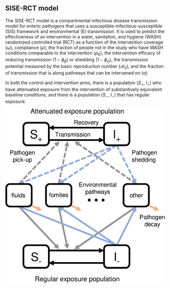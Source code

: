 ## SISE-RCT model

The SISE-RCT model is a compartmental infectious disease transmission model for enteric pathogens that uses a susceptible-infectious-susceptible (SIS) framework and environmental (E) transmission. It is used to predict the effectiveness of an intervention in a water, sanitation, and hygiene (WASH) randomized controlled trial (RCT) as a function of the intervention coverage ($\omega$), compliance ($\rho$), the fraction of people not in the study who have WASH conditions comparable to the intervention ($\rho_0$), the intervention efficacy of reducing transmission ($1-\phi_\beta$) or shedding ($1-\phi_\alpha$), the transmission potential measured by the basic reproduction number ($\mathcal{R}_0$), and the fraction of transmission that is along pathways that can be intervened on ($\eta$).

In both the control and intervention arms, there is a population ($S_+$, $I_+$) who have attenuated exposure from the intervention of substantively equivalent baseline conditions, and there is a population ($S_-$, $I_-$) that has regular exposure.

![](fig.png)
